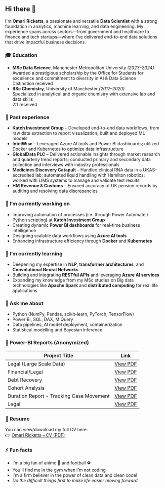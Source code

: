 ## Hi there 👋

I'm **Omari Ricketts**, a passionate and versatile **Data Scientist** with a strong foundation in analytics, machine learning, and data engineering. My experience spans across sectors—from government and healthcare to finance and tech startups—where I've delivered end-to-end data solutions that drive impactful business decisions.

### 🎓 Education
- **MSc Data Science**, Manchester Metropolitan University *(2023–2024)*  
  Awarded a prestigious scholarship by the Office for Students for excellence and commitment to diversity in AI & Data Science  
  Distinction received
- **BSc Chemistry**, University of Manchester *(2017–2020)*  
  Specialized in analytical and organic chemistry with extensive lab and data skills  
  2:1 received

### 💼 Past experience
- **Katch Investment Group** – Developed end-to-end data workflows, from raw data extraction to report visualization; built and deployed ML models  
- **IntelWise** – Leveraged Azure AI tools and Power BI dashboards; utilized Docker and Kubernetes to optimize data infrastructure  
- **GlobalData PLC** – Delivered actionable insights through market research and quarterly trend reports; conducted primary and secondary data collection and interviews with industry professionals  
- **Medicines Discovery Catapult** – Handled clinical RNA data in a UKAS-accredited lab; automated liquid handling with Hamilton robotics; worked with LIMS systems to manage and validate test results  
- **HM Revenue & Customs** – Ensured accuracy of UK pension records by auditing and resolving data discrepancies

### 🔭 I’m currently working on
- Improving automation of processes (i.e. through Power Automate / Python scripting) at **Katch Investment Group**  
- Creating dynamic **Power BI dashboards** for real-time business intelligence  
- Designing scalable data workflows using **Azure AI tools**  
- Enhancing infrastructure efficiency through **Docker** and **Kubernetes**

### 🌱 I’m currently learning
- Deepening my expertise in **NLP**, **transformer architectures**, and **Convolutional Neural Networks**  
- Building and integrating **RESTful APIs** and leveraging **Azure AI services**  
- Expanding my knowledge from my MSc studies on Big data technologies like **Apache Spark** and **distributed computing** for real life applications

### 💬 Ask me about
- Python (NumPy, Pandas, scikit-learn, PyTorch, TensorFlow)  
- Power BI, SQL, DAX, M Query  
- Data pipelines, AI model deployment, containerization  
- Statistical modelling and Bayesian inference  

### 🚀 Power-BI Reports (Anonymized)

| Project Title | Link |
|---------------|------|
| Legal (Large Scale Data) | [View PDF](https://github.com/oricketts20/oricketts20/blob/main/hpanon.pdf) |
| Financial/Legal | [View PDF](https://github.com/oricketts20/oricketts20/blob/main/Sen%20anon.pdf) |
| Debt Recovery  | [View PDF](https://github.com/oricketts20/oricketts20/blob/main/AG%20ANON.pdf) |
| Cohort Analysis | [View PDF](https://github.com/oricketts20/oricketts20/blob/main/cpanon1.pdf) |
| Duration Report - Tracking Case Movement | [View PDF](https://github.com/oricketts20/oricketts20/blob/main/planon.pdf) |
| Legal | [View PDF](https://github.com/oricketts20/oricketts20/blob/main/pcanon.pdf) |

### 📄 Resume

You can view/download my full CV here:  
👉 [Omari Ricketts – CV (PDF)](https://github.com/oricketts20/oricketts20/blob/main/omari.pdf)

### ⚡ Fun facts
- I’m a big fan of anime 🎥 and football ⚽  
- You'll find me in the gym when I'm not coding  
- I'm a firm believer in the power of clean data and clean code!  
- *Do the difficult things first to make life easier moving forward*



